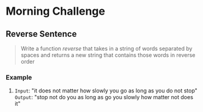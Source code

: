 # Morning Challenge

## Reverse Sentence

> Write a function *reverse* that takes in a string of words separated by spaces and returns a new string that contains those words in reverse order

### Example

1. `Input`: "it does not matter how slowly you go as long as you do not stop"
    `Output`: "stop not do you as long as go you slowly how matter not does it"